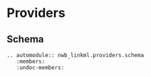 # Providers

## Schema

```{eval-rst}
.. automodule:: nwb_linkml.providers.schema
   :members:
   :undoc-members:
```

